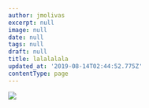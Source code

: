 ```yaml
---
author: jmolivas
excerpt: null
image: null
date: null
tags: null
draft: null
title: lalalalala
updated_at: '2019-08-14T02:44:52.775Z'
contentType: page
---
```

![](img/writing.jpg)
